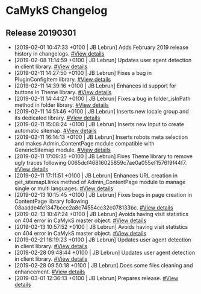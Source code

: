 # CaMykS Changelog
## Release 20190301

* [2019-02-01 10:47:33 +0100 | JB Lebrun] Adds February 2019 release history in changelogs. [#View details](https://github.com/Dj1b/CaMykS/commit/5a91caaf28d60a5badc0a85ea5687c0c4d60b074)
* [2019-02-08 11:14:59 +0100 | JB Lebrun] Updates user agent detection in client library. [#View details](https://github.com/Dj1b/CaMykS/commit/f5cb17037e0d2c929b87b2a3ab17874b630cc2fa)
* [2019-02-11 14:27:50 +0100 | JB Lebrun] Fixes a bug in PluginConfigItem library. [#View details](https://github.com/Dj1b/CaMykS/commit/3eea074cf2d8d68f2fb54c7851c834ae3ec70d8c)
* [2019-02-11 14:39:16 +0100 | JB Lebrun] Enhances id support for buttons in Theme library. [#View details](https://github.com/Dj1b/CaMykS/commit/0065dcf46816025859c7ae0a055ef1576f9f44f7)
* [2019-02-11 14:44:27 +0100 | JB Lebrun] Fixes a bug in folder_isInPath method in folder library. [#View details](https://github.com/Dj1b/CaMykS/commit/e2c9afb9bfdd3c886abe7b57ede28e2bd17cc82d)
* [2019-02-11 14:51:46 +0100 | JB Lebrun] Inserts new locale group and its dedicated library. [#View details](https://github.com/Dj1b/CaMykS/commit/0be1aa86cd8a0d8907c9233bd183846f6cc89f31)
* [2019-02-11 15:08:24 +0100 | JB Lebrun] Inserts new Input to create automatic sitemap. [#View details](https://github.com/Dj1b/CaMykS/commit/d768b1e8f13fb2b82e9b84feca7b21666d1d9b9d)
* [2019-02-11 16:14:13 +0100 | JB Lebrun] Inserts robots meta selection and makes Admin_ContentPage module compatible with GenericSitemap module. [#View details](https://github.com/Dj1b/CaMykS/commit/08aadde4fe1347bccc2a8c74554cc32c078133bc)
* [2019-02-11 17:09:35 +0100 | JB Lebrun] Fixes Theme library to remove ugly traces following 0065dcf46816025859c7ae0a055ef1576f9f44f7. [#View details](https://github.com/Dj1b/CaMykS/commit/9b51f6544845b18160cbb2121fa56ea6d2693a78)
* [2019-02-11 17:11:51 +0100 | JB Lebrun] Enhances URL creation in get_sitemapLlinks method of Admin_ContentPage module to manage single or multi languages. [#View details](https://github.com/Dj1b/CaMykS/commit/cf4f16c28d85ff50cbe4fb585d0273a8e9289dde)
* [2019-02-13 10:15:45 +0100 | JB Lebrun] Fixes bugs in page creation in ContentPage library following 08aadde4fe1347bccc2a8c74554cc32c078133bc. [#View details](https://github.com/Dj1b/CaMykS/commit/9e92607493809948689392b4fdc52713b0e123aa)
* [2019-02-13 10:47:24 +0100 | JB Lebrun] Avoids having visit statistics on 404 error in CaMykS master object. [#View details](https://github.com/Dj1b/CaMykS/commit/cb2fd4da18c3439f70ed998db72764499f106527)
* [2019-02-13 10:57:52 +0100 | JB Lebrun] Avoids having visit statistics on 404 error in CaMykS master object. [#View details](https://github.com/Dj1b/CaMykS/commit/b09462322b470f56d5fcbe69025e6b525b8d620b)
* [2019-02-21 18:19:23 +0100 | JB Lebrun] Updates user agent detection in client library. [#View details](https://github.com/Dj1b/CaMykS/commit/afc10c01c26bdef5a0f820e2ec9186540132c864)
* [2019-02-28 09:48:44 +0100 | JB Lebrun] Updates user agent detection in client library. [#View details](https://github.com/Dj1b/CaMykS/commit/11c959f466d0eafa9b366c43174b40c8801b4d86)
* [2019-02-28 09:50:18 +0100 | JB Lebrun] Does some files cleaning and enhancement. [#View details](https://github.com/Dj1b/CaMykS/commit/7e67054d06ed917d86c2c63deea03610c2c73419)
* [2019-03-01 12:36:13 +0100 | JB Lebrun] Prepares release. [#View details](https://github.com/Dj1b/CaMykS/commit/03a511022e3b53524f3554d7c53213c639f27e20)
